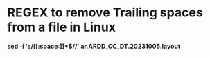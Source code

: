 # REGEX to remove Trailing spaces from a file in Linux

**sed -i 's/[[:space:]]*$//' ar.ARDD_CC_DT.20231005.layout**